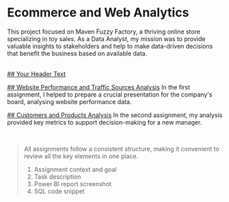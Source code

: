 # Ecommerce and Web Analytics
This project focused on Maven Fuzzy Factory, a thriving online store specializing in toy sales. As a Data Analyst, my mission was to provide valuable insights to stakeholders and help to make data-driven decisions that benefit the business based on available data.

</br>

<a href="#your-link-target](https://github.com/gnoevoy/Ecommerce_and_Web_Analytics/blob/70886ef4d2031f3695ba70c5b6e54beb51021c49/Assignments%20/Web_analytics.md">
  ## Your Header Text
</a>

[## Website Performance and Traffic Sources Analysis](https://github.com/gnoevoy/Ecommerce_and_Web_Analytics/blob/70886ef4d2031f3695ba70c5b6e54beb51021c49/Assignments%20/Web_analytics.md)
In the first assignment, I helped to prepare a crucial presentation for the company's board, analysing website performance data.

[## Customers and Products Analysis](#your-link-target)
In the second assignment, my analysis provided key metrics to support decision-making for a new manager.

</br>

> All assignments follow a consistent structure, making it convenient to review all the key elements in one place.
> 1. Assignment context and goal
> 2. Task description
> 3. Power BI report screenshot
> 4. SQL code snippet
